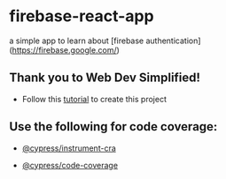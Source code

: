 # firebase-react-app

a simple app to learn about [firebase authentication] (https://firebase.google.com/)

## Thank you to Web Dev Simplified!

- Follow this [tutorial](https://www.youtube.com/watch?v=PKwu15ldZ7k) to create this project

## Use the following for code coverage:

- [@cypress/instrument-cra](https://www.npmjs.com/package/@cypress/instrument-cra)

- [@cypress/code-coverage](https://github.com/cypress-io/code-coverage)
